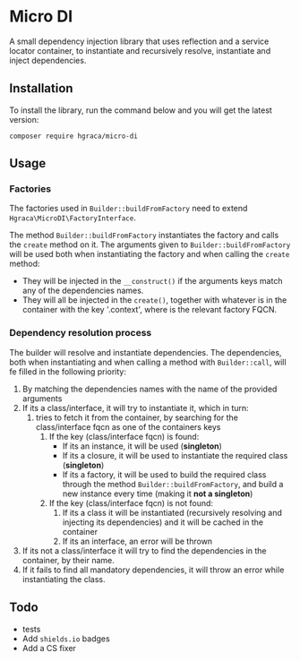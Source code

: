 # Micro DI

A small dependency injection library that uses reflection and a service locator container, to instantiate and recursively resolve, instantiate and inject dependencies.

## Installation

To install the library, run the command below and you will get the latest version:

```
composer require hgraca/micro-di
```

## Usage

### Factories

The factories used in `Builder::buildFromFactory` need to extend `Hgraca\MicroDI\FactoryInterface`.

The method `Builder::buildFromFactory` instantiates the factory and calls the `create` method on it.
The arguments given to `Builder::buildFromFactory` will be used both when instantiating the factory and when
calling the `create` method:
* They will be injected in the `__construct()` if the arguments keys match any of the dependencies names.
* They will all be injected in the `create()`, together with whatever is in the container with the key
'<factoryFQNC>.context', where <factoryFQNC> is the relevant factory FQCN.

### Dependency resolution process

The builder will resolve and instantiate dependencies. The dependencies, both when instantiating and when calling
a method with  `Builder::call`, will fe filled in the following priority:

1. By matching the dependencies names with the name of the provided arguments
2. If its a class/interface, it will try to instantiate it, which in turn:
    1. tries to fetch it from the container, by searching for the class/interface fqcn as one of the containers keys
        1. If the key (class/interface fqcn) is found:
            * If its an instance, it will be used (**singleton**)
            * If its a closure, it will be used to instantiate the required class (**singleton**)
            * If its a factory, it will be used to build the required class through the method
            `Builder::buildFromFactory`, and build a new instance every time (making it **not a singleton**)
        2. If the key (class/interface fqcn) is not found:
            1. If its a class it will be instantiated (recursively resolving and injecting its dependencies) and it
            will be cached in the container
            2. If its an interface, an error will be thrown
3. If its not a class/interface it will try to find the dependencies in the container, by their name.
4. If it fails to find all mandatory dependencies, it will throw an error while instantiating the class.

## Todo

- tests
- Add `shields.io` badges
- Add a CS fixer
